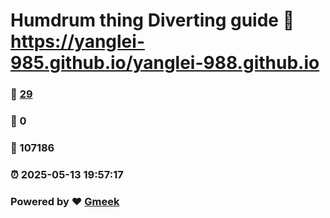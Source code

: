 # Humdrum thing Diverting guide :link: https://yanglei-985.github.io/yanglei-988.github.io 
### :page_facing_up: [29](https://yanglei-985.github.io/yanglei-988.github.io/tag.html) 
### :speech_balloon: 0 
### :hibiscus: 107186 
### :alarm_clock: 2025-05-13 19:57:17 
### Powered by :heart: [Gmeek](https://github.com/Meekdai/Gmeek)

